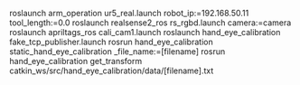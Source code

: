roslaunch arm_operation ur5_real.launch robot_ip:=192.168.50.11 tool_length:=0.0
roslaunch realsense2_ros rs_rgbd.launch camera:=camera
roslaunch apriltags_ros cali_cam1.launch
roslaunch hand_eye_calibration fake_tcp_publisher.launch
rosrun hand_eye_calibration static_hand_eye_calibration _file_name:=[filename]
rosrun hand_eye_calibration get_transform catkin_ws/src/hand_eye_calibration/data/[filename].txt